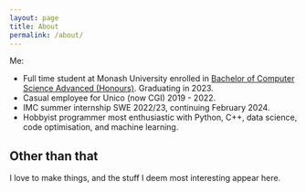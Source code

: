 ```yaml
---
layout: page
title: About
permalink: /about/
---
```


Me:
- Full time student at Monash University enrolled in [Bachelor of Computer Science Advanced (Honours)](https://handbook.monash.edu/2020/courses/C3001). Graduating in 2023.
- Casual employee for Unico (now CGI) 2019 - 2022.
- IMC summer internship SWE 2022/23, continuing February 2024.
- Hobbyist programmer most enthusiastic with Python, C++, data science, code optimisation, and machine learning.

## Other than that

I love to make things, and the stuff I deem most interesting appear here.
